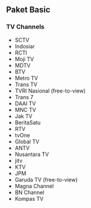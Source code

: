 ## Paket Basic
### TV Channels
* SCTV
* Indosiar
* RCTI
* Moji TV
* MDTV
* BTV
* Metro TV
* Trans TV
* TVRI Nasional (free-to-view)
* Trans 7
* DAAI TV
* MNC TV
* Jak TV
* BeritaSatu
* RTV
* tvOne
* Global TV
* ANTV
* Nusantara TV
* jitv
* KTV
* JPM
* Garuda TV (free-to-view)
* Magna Channel
* BN Channel
* Kompas TV
